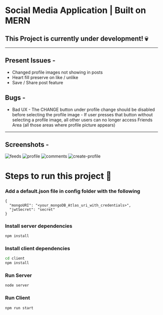 # Social Media Application | Built on MERN  

## This Project is currently under development! 💀

<hr/>

## Present Issues - 
* Changed profile images not showing in posts
* Heart fill preserve on like / unlike
* Save / Share post feature


## Bugs - 
* Bad UX - The CHANGE button under profile change should be disabled before selecting the profile image - If user presses that button without selecting a profile image, all other users can no longer access Friends Area (all those areas where profile picture appears)

<hr/>

## Screenshots - 

![feeds](https://user-images.githubusercontent.com/30652500/115150846-c0c38400-a087-11eb-87fc-2fd39dd88357.JPG)
![profile](https://user-images.githubusercontent.com/30652500/115150847-c15c1a80-a087-11eb-92e8-f49f2b14a137.JPG)
![comments](https://user-images.githubusercontent.com/30652500/115150844-be612a00-a087-11eb-8cda-642a5a34cdce.jpg)
![create-profile](https://user-images.githubusercontent.com/30652500/115150845-c02aed80-a087-11eb-83b1-54b7ecac1018.JPG)


# Steps to run this project 🚀

### Add a default.json file in config folder with the following

```
{
  "mongoURI": "<your_mongoDB_Atlas_uri_with_credentials>",
  "jwtSecret": "secret"
}
```

### Install server dependencies

```bash
npm install
```

### Install client dependencies

```bash
cd client
npm install
```

### Run Server

```bash
node server
```

### Run Client

```bash
npm run start
```
